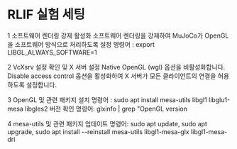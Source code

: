 # RLIF 실험 세팅 
1 소프트웨어 렌더링 강제 활성화
소프트웨어 렌더링을 강제하여 MuJoCo가 OpenGL을 소프트웨어 방식으로 처리하도록 설정
명령어 :  export LIBGL_ALWAYS_SOFTWARE=1 


2  VcXsrv 설정 확인 및 X 서버 설정
Native OpenGL (wgl) 옵션을 비활성화합니다.
Disable access control 옵션을 활성화하여 X 서버가 모든 클라이언트의 연결을 허용하도록 설정합니다. 


3 OpenGL 및 관련 패키지 설치
명령어 : sudo apt install mesa-utils libgl1 libglu1-mesa libgles2
버전 확인
명령어: glxinfo | grep "OpenGL version


4 mesa-utils 및 관련 패키지 업데이트 
명령어: sudo apt update, sudo apt upgrade, sudo apt install --reinstall mesa-utils libgl1-mesa-glx libgl1-mesa-dri




